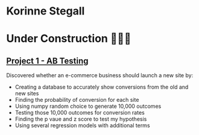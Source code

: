 # Korinne Stegall
# Under Construction 👷🏻‍♀️
## [Project 1 -  AB Testing](https://github.com/KorinneStegall/AB_testing_websites)
Discovered whether an e-commerce business should launch a new site by:
- Creating a database to accurately show conversions from the old and new sites
- Finding the probability of conversion for each site
- Using numpy random choice to generate 10,000 outcomes
- Testing those 10,000 outcomes for conversion rates
- Finding the p vaue and z score to test my hypothesis
- Using several regression models with additional terms 
